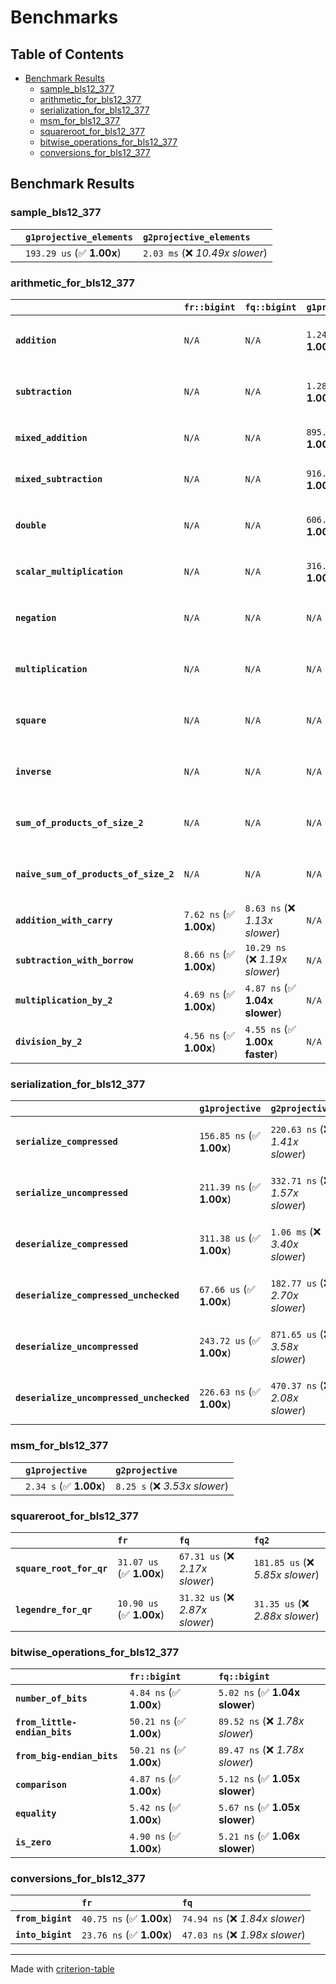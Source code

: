 # Benchmarks

## Table of Contents

- [Benchmark Results](#benchmark-results)
    - [sample_bls12_377](#sample_bls12_377)
    - [arithmetic_for_bls12_377](#arithmetic_for_bls12_377)
    - [serialization_for_bls12_377](#serialization_for_bls12_377)
    - [msm_for_bls12_377](#msm_for_bls12_377)
    - [squareroot_for_bls12_377](#squareroot_for_bls12_377)
    - [bitwise_operations_for_bls12_377](#bitwise_operations_for_bls12_377)
    - [conversions_for_bls12_377](#conversions_for_bls12_377)

## Benchmark Results

### sample_bls12_377

|        | `g1projective_elements`          | `g2projective_elements`           |
|:-------|:---------------------------------|:--------------------------------- |
|        | `193.29 us` (✅ **1.00x**)        | `2.03 ms` (❌ *10.49x slower*)     |

### arithmetic_for_bls12_377

|                                       | `fr::bigint`            | `fq::bigint`                    | `g1projective`            | `g2projective`                 | `fq2`                            | `fq12`                            | `fq`                              | `fr`                              |
|:--------------------------------------|:------------------------|:--------------------------------|:--------------------------|:-------------------------------|:---------------------------------|:----------------------------------|:----------------------------------|:--------------------------------- |
| **`addition`**                        | `N/A`                   | `N/A`                           | `1.24 us` (✅ **1.00x**)   | `4.80 us` (❌ *3.86x slower*)   | `23.16 ns` (🚀 **53.60x faster**) | `179.51 ns` (🚀 **6.91x faster**)  | `12.51 ns` (🚀 **99.26x faster**)  | `8.70 ns` (🚀 **142.66x faster**)  |
| **`subtraction`**                     | `N/A`                   | `N/A`                           | `1.28 us` (✅ **1.00x**)   | `4.86 us` (❌ *3.80x slower*)   | `23.22 ns` (🚀 **55.14x faster**) | `158.83 ns` (🚀 **8.06x faster**)  | `12.72 ns` (🚀 **100.69x faster**) | `8.81 ns` (🚀 **145.33x faster**)  |
| **`mixed_addition`**                  | `N/A`                   | `N/A`                           | `895.91 ns` (✅ **1.00x**) | `3.42 us` (❌ *3.82x slower*)   | `N/A`                            | `N/A`                             | `N/A`                             | `N/A`                             |
| **`mixed_subtraction`**               | `N/A`                   | `N/A`                           | `916.44 ns` (✅ **1.00x**) | `3.46 us` (❌ *3.77x slower*)   | `N/A`                            | `N/A`                             | `N/A`                             | `N/A`                             |
| **`double`**                          | `N/A`                   | `N/A`                           | `606.75 ns` (✅ **1.00x**) | `2.26 us` (❌ *3.73x slower*)   | `12.34 ns` (🚀 **49.16x faster**) | `67.26 ns` (🚀 **9.02x faster**)   | `7.14 ns` (🚀 **84.94x faster**)   | `5.87 ns` (🚀 **103.39x faster**)  |
| **`scalar_multiplication`**           | `N/A`                   | `N/A`                           | `316.31 us` (✅ **1.00x**) | `1.16 ms` (❌ *3.66x slower*)   | `N/A`                            | `N/A`                             | `N/A`                             | `N/A`                             |
| **`negation`**                        | `N/A`                   | `N/A`                           | `N/A`                     | `N/A`                          | `22.13 ns` (❌ *3.61x slower*)    | `98.84 ns` (❌ *16.11x slower*)    | `18.32 ns` (❌ *2.99x slower*)     | `6.14 ns` (✅ **1.00x**)           |
| **`multiplication`**                  | `N/A`                   | `N/A`                           | `N/A`                     | `N/A`                          | `271.27 ns` (❌ *6.35x slower*)   | `7.11 us` (❌ *166.42x slower*)    | `74.54 ns` (❌ *1.74x slower*)     | `42.71 ns` (✅ **1.00x**)          |
| **`square`**                          | `N/A`                   | `N/A`                           | `N/A`                     | `N/A`                          | `250.09 ns` (❌ *6.88x slower*)   | `5.01 us` (❌ *137.66x slower*)    | `66.49 ns` (❌ *1.83x slower*)     | `36.36 ns` (✅ **1.00x**)          |
| **`inverse`**                         | `N/A`                   | `N/A`                           | `N/A`                     | `N/A`                          | `15.16 us` (❌ *2.15x slower*)    | `27.36 us` (❌ *3.88x slower*)     | `14.78 us` (❌ *2.10x slower*)     | `7.04 us` (✅ **1.00x**)           |
| **`sum_of_products_of_size_2`**       | `N/A`                   | `N/A`                           | `N/A`                     | `N/A`                          | `588.10 ns` (❌ *9.58x slower*)   | `14.50 us` (❌ *236.32x slower*)   | `117.86 ns` (❌ *1.92x slower*)    | `61.37 ns` (✅ **1.00x**)          |
| **`naive_sum_of_products_of_size_2`** | `N/A`                   | `N/A`                           | `N/A`                     | `N/A`                          | `575.84 ns` (❌ *6.46x slower*)   | `14.42 us` (❌ *161.91x slower*)   | `163.41 ns` (❌ *1.83x slower*)    | `89.08 ns` (✅ **1.00x**)          |
| **`addition_with_carry`**             | `7.62 ns` (✅ **1.00x**) | `8.63 ns` (❌ *1.13x slower*)    | `N/A`                     | `N/A`                          | `N/A`                            | `N/A`                             | `N/A`                             | `N/A`                             |
| **`subtraction_with_borrow`**         | `8.66 ns` (✅ **1.00x**) | `10.29 ns` (❌ *1.19x slower*)   | `N/A`                     | `N/A`                          | `N/A`                            | `N/A`                             | `N/A`                             | `N/A`                             |
| **`multiplication_by_2`**             | `4.69 ns` (✅ **1.00x**) | `4.87 ns` (✅ **1.04x slower**)  | `N/A`                     | `N/A`                          | `N/A`                            | `N/A`                             | `N/A`                             | `N/A`                             |
| **`division_by_2`**                   | `4.56 ns` (✅ **1.00x**) | `4.55 ns` (✅ **1.00x faster**)  | `N/A`                     | `N/A`                          | `N/A`                            | `N/A`                             | `N/A`                             | `N/A`                             |

### serialization_for_bls12_377

|                                          | `g1projective`            | `g2projective`                   | `fr`                               | `fq`                               | `fq2`                               | `fq12`                            |
|:-----------------------------------------|:--------------------------|:---------------------------------|:-----------------------------------|:-----------------------------------|:------------------------------------|:--------------------------------- |
| **`serialize_compressed`**               | `156.85 ns` (✅ **1.00x**) | `220.63 ns` (❌ *1.41x slower*)   | `32.21 ns` (🚀 **4.87x faster**)    | `58.18 ns` (🚀 **2.70x faster**)    | `109.68 ns` (✅ **1.43x faster**)    | `704.56 ns` (❌ *4.49x slower*)    |
| **`serialize_uncompressed`**             | `211.39 ns` (✅ **1.00x**) | `332.71 ns` (❌ *1.57x slower*)   | `31.30 ns` (🚀 **6.75x faster**)    | `55.95 ns` (🚀 **3.78x faster**)    | `109.64 ns` (🚀 **1.93x faster**)    | `709.30 ns` (❌ *3.36x slower*)    |
| **`deserialize_compressed`**             | `311.38 us` (✅ **1.00x**) | `1.06 ms` (❌ *3.40x slower*)     | `52.57 ns` (🚀 **5923.49x faster**) | `91.82 ns` (🚀 **3391.24x faster**) | `208.82 ns` (🚀 **1491.18x faster**) | `1.28 us` (🚀 **243.07x faster**)  |
| **`deserialize_compressed_unchecked`**   | `67.66 us` (✅ **1.00x**)  | `182.77 us` (❌ *2.70x slower*)   | `52.56 ns` (🚀 **1287.26x faster**) | `92.01 ns` (🚀 **735.39x faster**)  | `208.83 ns` (🚀 **324.00x faster**)  | `1.28 us` (🚀 **52.83x faster**)   |
| **`deserialize_uncompressed`**           | `243.72 us` (✅ **1.00x**) | `871.65 us` (❌ *3.58x slower*)   | `52.47 ns` (🚀 **4644.60x faster**) | `92.04 ns` (🚀 **2647.87x faster**) | `208.48 ns` (🚀 **1169.03x faster**) | `1.28 us` (🚀 **190.34x faster**)  |
| **`deserialize_uncompressed_unchecked`** | `226.63 ns` (✅ **1.00x**) | `470.37 ns` (❌ *2.08x slower*)   | `52.48 ns` (🚀 **4.32x faster**)    | `92.00 ns` (🚀 **2.46x faster**)    | `208.46 ns` (✅ **1.09x faster**)    | `1.28 us` (❌ *5.65x slower*)      |

### msm_for_bls12_377

|        | `g1projective`          | `g2projective`                 |
|:-------|:------------------------|:------------------------------ |
|        | `2.34 s` (✅ **1.00x**)  | `8.25 s` (❌ *3.53x slower*)    |

### squareroot_for_bls12_377

|                          | `fr`                     | `fq`                            | `fq2`                             |
|:-------------------------|:-------------------------|:--------------------------------|:--------------------------------- |
| **`square_root_for_qr`** | `31.07 us` (✅ **1.00x**) | `67.31 us` (❌ *2.17x slower*)   | `181.85 us` (❌ *5.85x slower*)    |
| **`legendre_for_qr`**    | `10.90 us` (✅ **1.00x**) | `31.32 us` (❌ *2.87x slower*)   | `31.35 us` (❌ *2.88x slower*)     |

### bitwise_operations_for_bls12_377

|                               | `fr::bigint`             | `fq::bigint`                     |
|:------------------------------|:-------------------------|:-------------------------------- |
| **`number_of_bits`**          | `4.84 ns` (✅ **1.00x**)  | `5.02 ns` (✅ **1.04x slower**)   |
| **`from_little-endian_bits`** | `50.21 ns` (✅ **1.00x**) | `89.52 ns` (❌ *1.78x slower*)    |
| **`from_big-endian_bits`**    | `50.21 ns` (✅ **1.00x**) | `89.47 ns` (❌ *1.78x slower*)    |
| **`comparison`**              | `4.87 ns` (✅ **1.00x**)  | `5.12 ns` (✅ **1.05x slower**)   |
| **`equality`**                | `5.42 ns` (✅ **1.00x**)  | `5.67 ns` (✅ **1.05x slower**)   |
| **`is_zero`**                 | `4.90 ns` (✅ **1.00x**)  | `5.21 ns` (✅ **1.06x slower**)   |

### conversions_for_bls12_377

|                   | `fr`                     | `fq`                             |
|:------------------|:-------------------------|:-------------------------------- |
| **`from_bigint`** | `40.75 ns` (✅ **1.00x**) | `74.94 ns` (❌ *1.84x slower*)    |
| **`into_bigint`** | `23.76 ns` (✅ **1.00x**) | `47.03 ns` (❌ *1.98x slower*)    |

---
Made with [criterion-table](https://github.com/nu11ptr/criterion-table)

